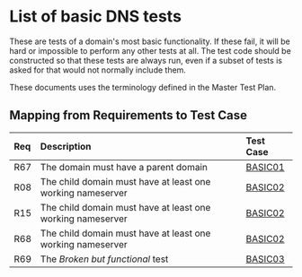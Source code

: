 # List of basic DNS tests

These are tests of a domain's most basic functionality. If these fail,
it will be hard or impossible to perform any other tests at all. The
test code should be constructed so that these tests are always run, even
if a subset of tests is asked for that would not normally include them.

These documents uses the terminology defined in the Master Test Plan.

## Mapping from Requirements to Test Case

|Req| Description                                                 | Test Case           |
|:--|:------------------------------------------------------------|:--------------------|
|R67|The domain must have a parent domain                         |[BASIC01](basic01.md)|
|R08|The child domain must have at least one working nameserver   |[BASIC02](basic02.md)|
|R15|The child domain must have at least one working nameserver   |[BASIC02](basic02.md)|
|R68|The child domain must have at least one working nameserver   |[BASIC02](basic02.md)|
|R69|The _Broken but functional_ test                             |[BASIC03](basic03.md)|
